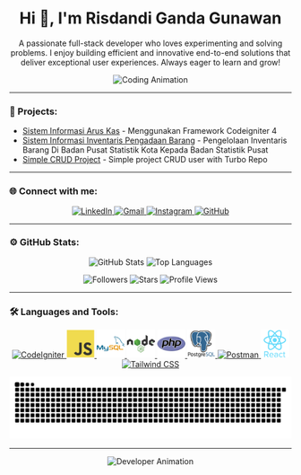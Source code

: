<h1 align="center">Hi 👋, I'm Risdandi Ganda Gunawan</h1>
<p align="center">
    A passionate full-stack developer who loves experimenting and solving problems. I enjoy building efficient and innovative end-to-end solutions that deliver exceptional user experiences. Always eager to learn and grow!
</p>

<div align="center">
    <img height="300" src="https://raw.githubusercontent.com/hasibul-hasan-shuvo/hasibul-hasan-shuvo/main/images/coding-boy.gif" alt="Coding Animation" />
</div>

---

### 🚀 Projects:
<ul>
    <li>
        <a href="https://github.com/asstroboyz/hera" target="_blank">Sistem Informasi Arus Kas</a> - Menggunakan Framework Codeigniter 4
    </li>
    <li>
        <a href="https://github.com/asstroboyz/Inventaris_Pengadaan" target="_blank">Sistem Informasi Inventaris Pengadaan Barang</a> - Pengelolaan Inventaris Barang Di Badan Pusat Statistik Kota Kepada Badan Statistik Pusat
    </li>
    <li>
        <a href="https://github.com/asstroboyz/monorepo" target="_blank">Simple CRUD Project</a> -  Simple project CRUD user with Turbo Repo
    </li>
</ul>

---

### 🌐 Connect with me:
<p align="center">
    <a href="https://www.linkedin.com/in/risdandi-ganda-gunawan-5831052b8/" target="_blank">
        <img src="https://img.shields.io/static/v1?message=LinkedIn&logo=linkedin&label=&color=0077B5&logoColor=white&labelColor=&style=for-the-badge" height="30" alt="LinkedIn" />
    </a>
    <a href="mailto:gandagunawan36@gmail.com" target="_blank">
        <img src="https://img.shields.io/static/v1?message=Gmail&logo=gmail&label=gandagunawan36@gmail.com&color=D14836&logoColor=white&labelColor=&style=for-the-badge" height="30" alt="Gmail" />
    </a>
    <a href="https://www.instagram.com/_v.sycho/" target="_blank">
        <img src="https://img.shields.io/static/v1?message=Instagram&logo=instagram&label=&color=E4405F&logoColor=white&labelColor=&style=for-the-badge" height="30" alt="Instagram" />
    </a>
    <a href="https://github.com/asstroboyz" target="_blank">
        <img src="https://img.shields.io/static/v1?message=GitHub&logo=github&label=&color=181717&logoColor=white&labelColor=&style=for-the-badge" height="30" alt="GitHub" />
    </a>
</p>

---

### ⚙️ GitHub Stats:
<p align="center">
    <img src="https://github-readme-stats.vercel.app/api?username=asstroboyz&show_icons=true&theme=radical" alt="GitHub Stats" width="400" />
    <img src="https://github-readme-stats.vercel.app/api/top-langs/?username=asstroboyz&layout=compact&theme=radical" alt="Top Languages" width="400" />
</p>

<div align="center">
    <img src="https://custom-icon-badges.herokuapp.com/github/followers/asstroboyz?logo=github&style=social" alt="Followers" />
    <img src="https://custom-icon-badges.herokuapp.com/github/stars/asstroboyz?logo=star&style=social&logoColor=black" alt="Stars" />
    <img src="https://komarev.com/ghpvc/?username=asstroboyz" alt="Profile Views" />
</div>

---

### 🛠️ Languages and Tools:
<p align="center">
    <a href="https://codeigniter.com" target="_blank" rel="noreferrer">
        <img src="https://cdn.worldvectorlogo.com/logos/codeigniter.svg" alt="CodeIgniter" width="50" height="50" />
    </a>
    <a href="https://developer.mozilla.org/en-US/docs/Web/JavaScript" target="_blank" rel="noreferrer">
        <img src="https://raw.githubusercontent.com/devicons/devicon/master/icons/javascript/javascript-original.svg" alt="JavaScript" width="50" height="50" />
    </a>
    <a href="https://www.mysql.com/" target="_blank" rel="noreferrer">
        <img src="https://raw.githubusercontent.com/devicons/devicon/master/icons/mysql/mysql-original-wordmark.svg" alt="MySQL" width="50" height="50" />
    </a>
    <a href="https://nodejs.org" target="_blank" rel="noreferrer">
        <img src="https://raw.githubusercontent.com/devicons/devicon/master/icons/nodejs/nodejs-original-wordmark.svg" alt="Node.js" width="50" height="50" />
    </a>
    <a href="https://www.php.net" target="_blank" rel="noreferrer">
        <img src="https://raw.githubusercontent.com/devicons/devicon/master/icons/php/php-original.svg" alt="PHP" width="50" height="50" />
    </a>
    <a href="https://www.postgresql.org" target="_blank" rel="noreferrer">
        <img src="https://raw.githubusercontent.com/devicons/devicon/master/icons/postgresql/postgresql-original-wordmark.svg" alt="PostgreSQL" width="50" height="50" />
    </a>
    <a href="https://postman.com" target="_blank" rel="noreferrer">
        <img src="https://www.vectorlogo.zone/logos/getpostman/getpostman-icon.svg" alt="Postman" width="50" height="50" />
    </a>
    <a href="https://reactjs.org/" target="_blank" rel="noreferrer">
        <img src="https://raw.githubusercontent.com/devicons/devicon/master/icons/react/react-original-wordmark.svg" alt="React" width="50" height="50" />
    </a>
    <a href="https://tailwindcss.com/" target="_blank" rel="noreferrer">
        <img src="https://www.vectorlogo.zone/logos/tailwindcss/tailwindcss-icon.svg" alt="Tailwind CSS" width="50" height="50" />
    </a>
</p>

<img src="https://github.com/asstroboyz/asstroboyz/blob/output/snake.svg" />


---

<p align="center">
    <img src="https://media.giphy.com/media/LmNwrBhejkK9EFP504/giphy.gif" width="100" alt="Developer Animation" />
</p>
